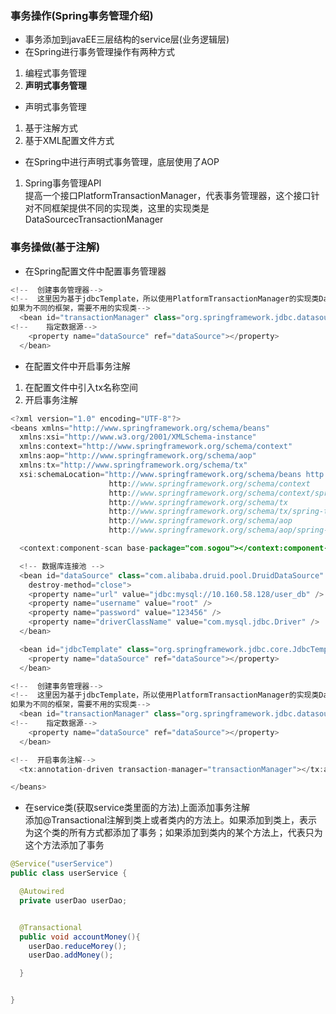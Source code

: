 ### 事务操作(Spring事务管理介绍)  
+ 事务添加到javaEE三层结构的service层(业务逻辑层)  
+ 在Spring进行事务管理操作有两种方式  
1. 编程式事务管理  
2. **声明式事务管理**  
+ 声明式事务管理  
1. 基于注解方式  
2. 基于XML配置文件方式  
+ 在Spring中进行声明式事务管理，底层使用了AOP  
1. Spring事务管理API  
提高一个接口PlatformTransactionManager，代表事务管理器，这个接口针对不同框架提供不同的实现类，这里的实现类是DataSourcecTransactionManager  
### 事务操做(基于注解)  
+ 在Spring配置文件中配置事务管理器  
```java
<!--  创建事务管理器-->
<!--  这里因为基于jdbcTemplate，所以使用PlatformTransactionManager的实现类DataSourceTransactionManager
如果为不同的框架，需要不用的实现类-->
  <bean id="transactionManager" class="org.springframework.jdbc.datasource.DataSourceTransactionManager">
<!--    指定数据源-->
    <property name="dataSource" ref="dataSource"></property>
  </bean>
```  
+ 在配置文件中开启事务注解  
1. 在配置文件中引入tx名称空间  
2. 开启事务注解  
```java
<?xml version="1.0" encoding="UTF-8"?>
<beans xmlns="http://www.springframework.org/schema/beans"
  xmlns:xsi="http://www.w3.org/2001/XMLSchema-instance"
  xmlns:context="http://www.springframework.org/schema/context"
  xmlns:aop="http://www.springframework.org/schema/aop"
  xmlns:tx="http://www.springframework.org/schema/tx"
  xsi:schemaLocation="http://www.springframework.org/schema/beans http://www.springframework.org/schema/beans/spring-beans.xsd
                      http://www.springframework.org/schema/context
                      http://www.springframework.org/schema/context/spring-context.xsd
                      http://www.springframework.org/schema/tx
                      http://www.springframework.org/schema/tx/spring-tx.xsd
                      http://www.springframework.org/schema/aop
                      http://www.springframework.org/schema/aop/spring-aop.xsd">

  <context:component-scan base-package="com.sogou"></context:component-scan>

  <!-- 数据库连接池 -->
  <bean id="dataSource" class="com.alibaba.druid.pool.DruidDataSource"
    destroy-method="close">
    <property name="url" value="jdbc:mysql://10.160.58.128/user_db" />
    <property name="username" value="root" />
    <property name="password" value="123456" />
    <property name="driverClassName" value="com.mysql.jdbc.Driver" />
  </bean>

  <bean id="jdbcTemplate" class="org.springframework.jdbc.core.JdbcTemplate">
    <property name="dataSource" ref="dataSource"></property>
  </bean>

<!--  创建事务管理器-->
<!--  这里因为基于jdbcTemplate，所以使用PlatformTransactionManager的实现类DataSourceTransactionManager
如果为不同的框架，需要不用的实现类-->
  <bean id="transactionManager" class="org.springframework.jdbc.datasource.DataSourceTransactionManager">
<!--    指定数据源-->
    <property name="dataSource" ref="dataSource"></property>
  </bean>

<!--  开启事务注解-->
  <tx:annotation-driven transaction-manager="transactionManager"></tx:annotation-driven>

</beans>
```  
+ 在service类(获取service类里面的方法)上面添加事务注解  
添加@Transactional注解到类上或者类内的方法上。如果添加到类上，表示为这个类的所有方式都添加了事务；如果添加到类内的某个方法上，代表只为这个方法添加了事务  
```java
@Service("userService")
public class userService {

  @Autowired
  private userDao userDao;


  @Transactional
  public void accountMoney(){
    userDao.reduceMorey();
    userDao.addMoney();

  }


}
```
